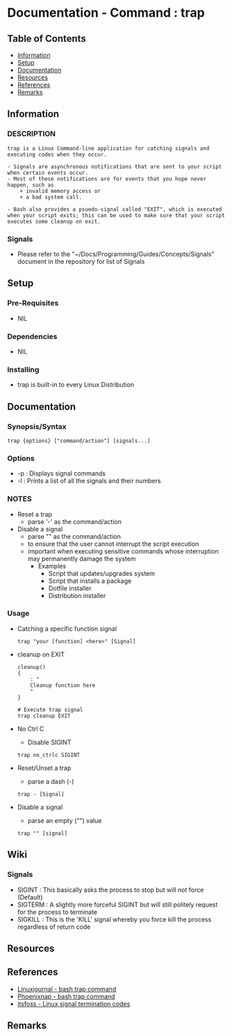 # Documentation - Command : trap

## Table of Contents
+ [Information](#information)
+ [Setup](#setup)
+ [Documentation](#documentation)
+ [Resources](#resources)
+ [References](#references)
+ [Remarks](#remarks)

## Information

### DESCRIPTION

```
trap is a Linux Command-line application for catching signals and executing codes when they occur.

- Signals are asynchronous notifications that are sent to your script when certain events occur. 
- Most of these notifications are for events that you hope never happen, such as
	+ invalid memory access or 
	+ a bad system call. 

- Bash also provides a psuedo-signal called "EXIT", which is executed when your script exits; this can be used to make sure that your script executes some cleanup on exit.
```

### Signals
+ Please refer to the "~/Docs/Programming/Guides/Concepts/Signals" document in the repository for list of Signals

## Setup

### Pre-Requisites
+ NIL

### Dependencies
+ NIL

### Installing
+ trap is built-in to every Linux Distribution

## Documentation

### Synopsis/Syntax

```console
trap {options} ["command/action"] [signals...]
```

### Options
+ -p : Displays signal commands
+ -l : Prints a list of all the signals and their numbers

### NOTES
- Reset a trap
	+ parse '-' as the command/action
- Disable a signal
	+ parse "" as the command/action
	+ to ensure that the user cannot interrupt the script execution
	- important when executing sensitive commands whose interruption may permanently damage the system
		- Examples
			+ Script that updates/upgrades system
			+ Script that installs a package
			+ Dotfile installer
			+ Distribution installer

### Usage
- Catching a specific function signal
    ```console
    trap "your [function] <here>" [Signal]
    ````

- cleanup on EXIT
	```console
	cleanup()
	{
		: "
		Cleanup function here
		"
	}

	# Execute trap signal
	trap cleanup EXIT
	```

- No Ctrl C
	+ Disable SIGINT
	```console
	trap no_ctrlc SIGINT
	```

- Reset/Unset a trap
	+ parse a dash (-)
	```console
	trap - [Signal]
	```

- Disable a signal
	+ parse an empty ("") value
	```console
	trap "" [signal]
	```

## Wiki
### Signals
+ SIGINT  : This basically asks the process to stop but will not force (Default)
+ SIGTERM : A slightly more forceful SIGINT but will still politely request for the process to terminate
+ SIGKILL : This is the 'KILL' signal whereby you force kill the process regardless of return code

## Resources

## References
+ [Linuxjournal - bash trap command](https://www.linuxjournal.com/content/bash-trap-command)
+ [Phoenixnap - bash trap command](https://phoenixnap.com/kb/bash-trap-command)
+ [itsfoss - Linux signal termination codes](https://itsfoss.com/linux-exit-codes/)

## Remarks

